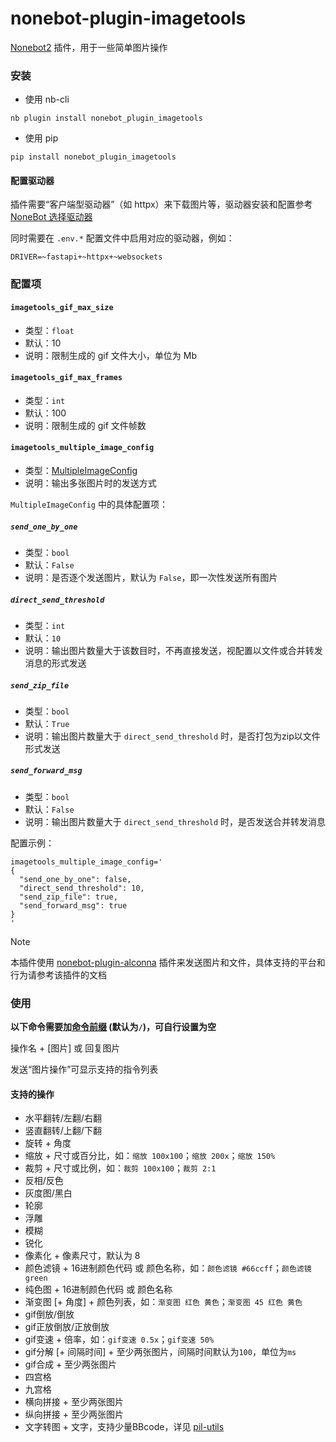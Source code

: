 # nonebot-plugin-imagetools

[Nonebot2](https://github.com/nonebot/nonebot2) 插件，用于一些简单图片操作


### 安装

- 使用 nb-cli

```
nb plugin install nonebot_plugin_imagetools
```

- 使用 pip

```
pip install nonebot_plugin_imagetools
```

#### 配置驱动器​

插件需要“客户端型驱动器”（如 httpx）来下载图片等，驱动器安装和配置参考 [NoneBot 选择驱动器](https://nonebot.dev/docs/advanced/driver)

同时需要在 `.env.*` 配置文件中启用对应的驱动器，例如：

```
DRIVER=~fastapi+~httpx+~websockets
```


### 配置项

#### `imagetools_gif_max_size`
 - 类型：`float`
 - 默认：10
 - 说明：限制生成的 gif 文件大小，单位为 Mb

#### `imagetools_gif_max_frames`
 - 类型：`int`
 - 默认：100
 - 说明：限制生成的 gif 文件帧数

#### `imagetools_multiple_image_config`
 - 类型：[MultipleImageConfig](https://github.com/noneplugin/nonebot-plugin-imagetools/blob/main/nonebot_plugin_imagetools/config.py)
 - 说明：输出多张图片时的发送方式

`MultipleImageConfig` 中的具体配置项：

##### `send_one_by_one`
 - 类型：`bool`
 - 默认：`False`
 - 说明：是否逐个发送图片，默认为 `False`，即一次性发送所有图片

##### `direct_send_threshold`
 - 类型：`int`
 - 默认：`10`
 - 说明：输出图片数量大于该数目时，不再直接发送，视配置以文件或合并转发消息的形式发送

##### `send_zip_file`
 - 类型：`bool`
 - 默认：`True`
 - 说明：输出图片数量大于 `direct_send_threshold` 时，是否打包为zip以文件形式发送

##### `send_forward_msg`
 - 类型：`bool`
 - 默认：`False`
 - 说明：输出图片数量大于 `direct_send_threshold` 时，是否发送合并转发消息

配置示例：
```
imagetools_multiple_image_config='
{
  "send_one_by_one": false,
  "direct_send_threshold": 10,
  "send_zip_file": true,
  "send_forward_msg": true
}
'
```


> [!NOTE]
>
> 本插件使用 [nonebot-plugin-alconna](https://github.com/nonebot/plugin-alconna) 插件来发送图片和文件，具体支持的平台和行为请参考该插件的文档


### 使用

**以下命令需要加[命令前缀](https://v2.nonebot.dev/docs/api/config#Config-command_start) (默认为`/`)，可自行设置为空**

操作名 + [图片] 或 回复图片

发送“图片操作”可显示支持的指令列表


#### 支持的操作
 - 水平翻转/左翻/右翻
 - 竖直翻转/上翻/下翻
 - 旋转 + 角度
 - 缩放 + 尺寸或百分比，如：`缩放 100x100`；`缩放 200x`；`缩放 150%`
 - 裁剪 + 尺寸或比例，如：`裁剪 100x100`；`裁剪 2:1`
 - 反相/反色
 - 灰度图/黑白
 - 轮廓
 - 浮雕
 - 模糊
 - 锐化
 - 像素化 + 像素尺寸，默认为 8
 - 颜色滤镜 + 16进制颜色代码 或 颜色名称，如：`颜色滤镜 #66ccff`；`颜色滤镜 green`
 - 纯色图 + 16进制颜色代码 或 颜色名称
 - 渐变图 [+ 角度] + 颜色列表，如：`渐变图 红色 黄色`；`渐变图 45 红色 黄色`
 - gif倒放/倒放
 - gif正放倒放/正放倒放
 - gif变速 + 倍率，如：`gif变速 0.5x`；`gif变速 50%`
 - gif分解 [+ 间隔时间] + 至少两张图片，间隔时间默认为`100`，单位为`ms`
 - gif合成 + 至少两张图片
 - 四宫格
 - 九宫格
 - 横向拼接 + 至少两张图片
 - 纵向拼接 + 至少两张图片
 - 文字转图 + 文字，支持少量BBcode，详见 [pil-utils](https://github.com/MeetWq/pil-utils)
